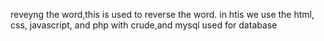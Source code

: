 reveyng the word,this is used to reverse the word.
in htis we use the html, css, javascript, and php with crude,and mysql used for database
